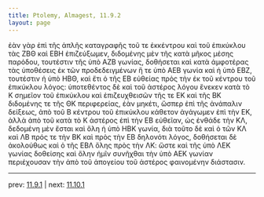 ```yaml
---
title: Ptolemy, Almagest, 11.9.2
layout: page
---
```


ἐὰν γὰρ ἐπὶ τῆς ἁπλῆς καταγραφῆς τοῦ τε ἐκκέντρου καὶ τοῦ ἐπικύκλου τὰς ΖΒΘ καὶ ΕΒΗ ἐπιζεύξωμεν, διδομένης μὲν τῆς κατὰ μῆκος μέσης παρόδου, τουτέστιν τῆς ὑπὸ ΑΖΒ γωνίας, δοθήσεται καὶ κατὰ ἀμφοτέρας τὰς ὑποθέσεις ἐκ τῶν προδεδειγμένων ἥ τε ὑπὸ ΑΕΒ γωνία καὶ ἡ ὑπὸ ΕΒΖ, τουτέστιν ἡ ὑπὸ ΗΒΘ, καὶ ἔτι ὁ τῆς ΕΒ εὐθείας πρὸς τὴν ἐκ τοῦ κέντρου τοῦ ἐπικύκλου λόγος: ὑποτεθέντος δὲ καὶ τοῦ ἀστέρος λόγου ἕνεκεν κατὰ τὸ Κ σημεῖον τοῦ ἐπικύκλου καὶ ἐπιζευχθεισῶν τῆς τε ΕΚ καὶ τῆς ΒΚ διδομένης τε τῆς ΘΚ περιφερείας, ἐὰν μηκέτι, ὥσπερ ἐπὶ τῆς ἀνάπαλιν δείξεως, ἀπὸ τοῦ Β κέντρου τοῦ ἐπικύκλου κάθετον ἀγάγωμεν ἐπὶ τὴν ΕΚ, ἀλλὰ ἀπὸ τοῦ κατὰ τὸ Κ ἀστέρος ἐπὶ τὴν ΕΒ εὐθεῖαν, ὡς ἐνθάδε τὴν ΚΛ, δεδομένη μὲν ἔσται καὶ ὅλη ἡ ὑπὸ ΗΒΚ γωνία, διὰ τοῦτο δὲ καὶ ὁ τῶν ΚΛ καὶ ΛΒ πρός τε τὴν ΒΚ καὶ πρὸς τὴν ΕΒ δηλονότι λόγος, δοθήσεται δὲ ἀκολούθως καὶ ὁ τῆς ΕΒΛ ὅλης πρὸς τὴν ΛΚ: ὥστε καὶ τῆς ὑπὸ ΛΕΚ γωνίας δοθείσης καὶ ὅλην ἡμῖν συνῆχθαι τὴν ὑπὸ ΑΕΚ γωνίαν περιέχουσαν τὴν ἀπὸ τοῦ ἀπογείου τοῦ ἀστέρος φαινομένην διάστασιν. 

---

prev: [11.9.1](../11.9.1/) | next: [11.10.1](../11.10.1/)

